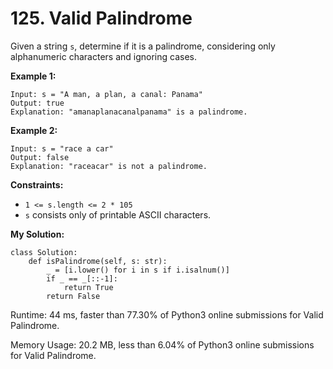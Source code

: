 # 125. Valid Palindrome
Given a string  `s`, determine if it is a palindrome, considering only alphanumeric characters and ignoring cases.

**Example 1:**
```
Input: s = "A man, a plan, a canal: Panama"
Output: true
Explanation: "amanaplanacanalpanama" is a palindrome.
```
**Example 2:**
```
Input: s = "race a car"
Output: false
Explanation: "raceacar" is not a palindrome.
```
**Constraints:**

-   `1 <= s.length <= 2 * 105`
-   `s`  consists only of printable ASCII characters.

**My Solution:**
```python=
class Solution:
    def isPalindrome(self, s: str):
        _ = [i.lower() for i in s if i.isalnum()]
        if _ == _[::-1]:
            return True
        return False
```
Runtime: 44 ms, faster than 77.30% of Python3 online submissions for Valid Palindrome.

Memory Usage: 20.2 MB, less than 6.04% of Python3 online submissions for Valid Palindrome.
